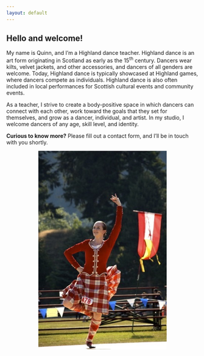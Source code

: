 ```yaml
---
layout: default
---
```



<h2 class="blue-text2"> Hello and welcome! </h2>

My name is Quinn, and I’m a Highland dance teacher. Highland dance is an art form originating in Scotland as early as the 15<sup>th</sup> century. Dancers wear kilts, velvet jackets, and other accessories, and dancers of all genders are welcome. Today, Highland dance is typically showcased at Highland games, where dancers compete as individuals. Highland dance is also often included in local performances for Scottish cultural events and community events.

As a teacher, I strive to create a body-positive space in which dancers can connect with each other, work toward the goals that they set for themselves, and grow as a dancer, individual, and artist. In my studio, I welcome dancers of any age, skill level, and identity.

**Curious to know more?** Please fill out a contact form, and I’ll be in touch with you shortly.

<p align="center">
  <img src="images/026.jpg" alt="red kilt">
  </p>
